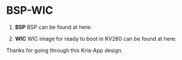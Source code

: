 # BSP-WIC

1. **BSP**
BSP can be found at here:

2. **WIC**
WIC image for ready to boot in KV260 can be found at here:

Thanks for going through this Kria-App design.


